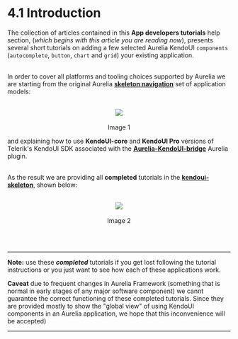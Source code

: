 # 4.1 Introduction
The collection of articles contained in this **App developers tutorials** help section, (_which begins with this article you are reading now_),  presents several short tutorials on adding a few selected Aurelia KendoUI `components` (`autocomplete`, `button`, `chart` and `grid`) your existing application.
<br><br>

In order to cover all platforms and tooling choices supported by Aurelia we are starting from the original Aurelia **[skeleton navigation](https://github.com/aurelia/skeleton-navigation)** set of application models:
<br><br>

<p align=center>
  <img src="https://cloud.githubusercontent.com/assets/2712405/13556873/031bd106-e3b2-11e5-8ba3-d56be9a8f02e.png"></img>
 <br><br>
   Image 1
</p>

and explaining how to use **KendoUI-core** and **KendoUI Pro** versions of Telerik's KendoUI SDK associated with the **[Aurelia-KendoUI-bridge](https://github.com/aurelia-ui-toolkits/aurelia-kendoui-bridge)** Aurelia plugin.
<br><br>

As the result we are providing all **completed** tutorials in the **[kendoui-skeleton](https://github.com/aurelia-ui-toolkits/kendoui-skeleton)**, shown below:
<br><br>

<p align=center>
  <img src="https://cloud.githubusercontent.com/assets/2712405/13557141/c392b166-e3b7-11e5-8459-1f1ef60afeb0.png"></img>
 <br><br>
  Image 2
</p>
<br><br>

***

**Note:** use these ___completed___ tutorials if you get lost following the tutorial instructions or you just want to see how each of these applications work. 

**Caveat** due to frequent changes in Aurelia Framework (something that is normal in early stages of any major software component) we cannt guarantee the correct functioning of these completed tutorials. Since they are provided mostly to show the "global view" of using KendoUI components in an Aurelia application, we hope that this inconvenience will be accepted)


***

